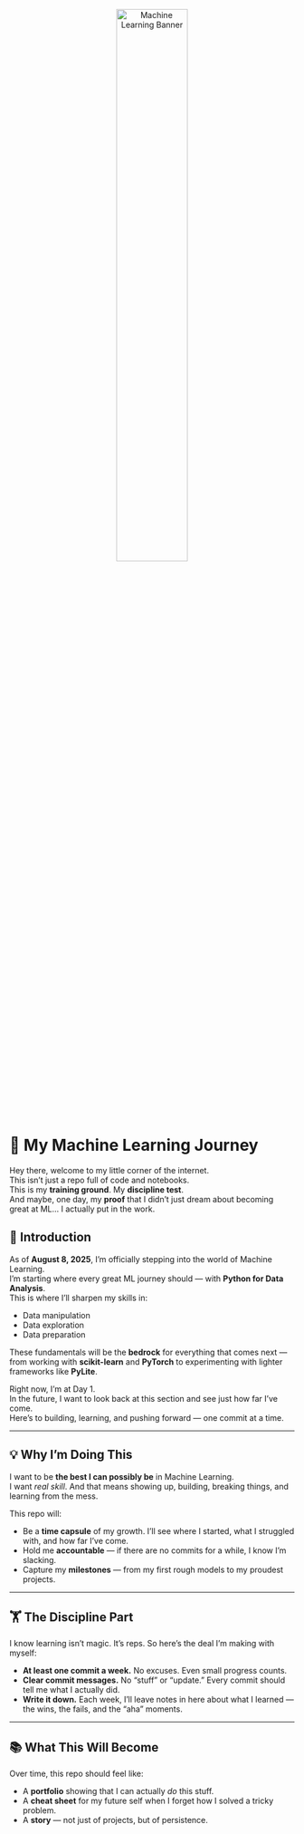<p align="center">
  <img src="https://github.com/user-attachments/assets/41daac53-984a-4e6b-b42d-4a3178f57f02" alt="Machine Learning Banner" width="50%" length="100%" />
</p>


# 🚀 My Machine Learning Journey

Hey there, welcome to my little corner of the internet.  
This isn’t just a repo full of code and notebooks.  
This is my **training ground**. My **discipline test**.  
And maybe, one day, my **proof** that I didn’t just dream about becoming great at ML… I actually put in the work.


## 🌱 Introduction
As of **August 8, 2025**, I’m officially stepping into the world of Machine Learning.  
I’m starting where every great ML journey should — with **Python for Data Analysis**.  
This is where I’ll sharpen my skills in:
- Data manipulation
- Data exploration
- Data preparation

These fundamentals will be the **bedrock** for everything that comes next — from working with **scikit-learn** and **PyTorch** to experimenting with lighter frameworks like **PyLite**.  

Right now, I’m at Day 1.  
In the future, I want to look back at this section and see just how far I’ve come.  
Here’s to building, learning, and pushing forward — one commit at a time.

---

## 💡 Why I’m Doing This

I want to be **the best I can possibly be** in Machine Learning.  
I want *real skill*. And that means showing up, building, breaking things, and learning from the mess.

This repo will:
- Be a **time capsule** of my growth. I’ll see where I started, what I struggled with, and how far I’ve come.
- Hold me **accountable** — if there are no commits for a while, I know I’m slacking.
- Capture my **milestones** — from my first rough models to my proudest projects.

---

## 🏋️ The Discipline Part

I know learning isn’t magic. It’s reps. So here’s the deal I’m making with myself:
- **At least one commit a week.** No excuses. Even small progress counts.
- **Clear commit messages.** No “stuff” or “update.” Every commit should tell me what I actually did.
- **Write it down.** Each week, I’ll leave notes in here about what I learned — the wins, the fails, and the “aha” moments.

---

## 📚 What This Will Become

Over time, this repo should feel like:
- A **portfolio** showing that I can actually *do* this stuff.
- A **cheat sheet** for my future self when I forget how I solved a tricky problem.
- A **story** — not just of projects, but of persistence.

